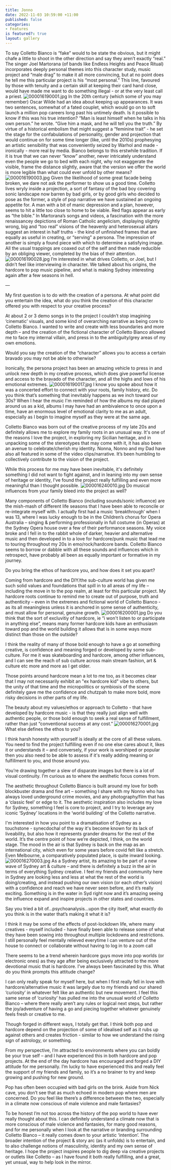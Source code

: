 ```yaml
---
title: Jonno
date: 2022-11-03 10:59:00 +11:00
published: false
categories:
- Features
is featured?: true
layout: gallery
---
```


To say Colletto Bianco is “fake” would to be state the obvious, but it might chafe a little to shoot in the other direction and say they aren’t exactly “real.” The singer Joel Martorana (of bands like Endless Heights and Peace Ritual) incorporates deeply personal themes into this character study, music project and “male drag” to make it all more convincing, but at no point does he tell me this particular project is his “most personal.” This line, favoured by those with tenuity and a certain skill at keeping their card hand close, would have made me want to do something illegal - or at the very least call a priest. 
![000016190001.jpg](/uploads/000016190001.jpg)
In the 20th century (which some of you may remember) Oscar Wilde had an idea about keeping up appearances. It was two sentences, somewhat of a fated couplet, which would go on to soft launch a million pop careers long past his untimely death. Is it possible to know if this was his true intention? “Man is least himself when he talks in his own person.” he wrote. “Give him a mask, and he will tell you the truth.” By virtue of a historical embolism that might suggest a “feminine trait” - he set the stage for the confabulations of personality, gender and projection that would continue on for some time longer (like, until the 2010s) prophesying an artistic sensibility that was conveniently seized by Warhol and made - ironically - more real by media. Bianco belongs to this erstwhile tradition. If it is true that we can never “know” another, never intricately understand even the people we go to bed with each night, why not exaggerate the visible, frame the distance slightly, aware that the version we offer the world is more legible than what could ever unfold by other means? 
![000016190003.jpg](/uploads/000016190003.jpg)
Given the likelihood of some great facade being broken, we dare not ask the performer to show us a good time. Colletto lives wryly inside a projection, a sort of fantasy of the bad boy covering sonic landscape now barren by bad girls, or by good girls who decided to pose as the former, a style of pop narrative we have sustained an ongoing appetite for. A man with a bit of manic depression and a plan, however, seems to hit a little too close to home to be viable. Red flags appear as early as “the bible.” In Martorana’s songs and videos, a fascination with the more renaissancey depictions of Roman Catholic angelicism, displaying slightly wrong, big and “too real” visions of the heavenly and heterosexual altars suggest an interest in half truths - the kind of unfinished frames that are equally as useful in creating, or “serving” a persona. The impression of another is simply a found piece with which to determine a satisfying image. All the usual trappings are coaxed out of the self and then made reducible by an obliging viewer, completed by the bias of their attention. 
![000016190028.jpg](/uploads/000016190028.jpg)
I’m interested in what drives Colletto, or Joel, but I didn’t feel like interviewing in character. We talked about his origins, the hardcore to pop music pipeline, and what is making Sydney interesting again after a few seasons in hell. 

—

My first question is to do with the creation of a persona. At what point did you entertain the idea, what do you think the creation of this character offered you with respect to your creative process? 

At about 2 or 3 demo songs in to the project I couldn’t stop imagining ‘cinematic’ visuals, and some kind of overarching narrative as being core to Colletto Bianco. I wanted to write and create with less boundaries and more depth – and the creation of the fictional character of Colletto Bianco allowed me to face my internal villain, and press in to the ambiguity/grey areas of my own emotions.

Would you say the creation of the “character” allows you to access a certain bravado you may not be able to otherwise?

Ironically, the persona project has been an amazing vehicle to press in and unlock new depth in my creative process, which does give powerful license and access to the bravado of the character, and all the highs and lows of his emotional extremes.
![000016190017.jpg](/uploads/000016190017.jpg)
I know you spoke about how it was a concerted effort to connect with your roots, family history, etc. Do you think that’s something that inevitably happens as we inch toward our 30s? When I hear the music I'm reminded of how the albums my dad played around us as a kid, albums I may have had an ambivalence to once upon a time, have an enormous level of emotional clarity to me as an adult, especially as I begin to imagine myself as they were at the same age.

Colletto Bianco was born out of the creative process of my late 20s and definitely allows me to explore my family roots in an unusual way. It's one of the reasons I love the project, in exploring my Sicilian heritage, and in unpacking some of the stereotypes that may come with it, it has also been an avenue to celebrate/cherish my identity. Nonna, Nonno and my Dad have also all featured in some of the video clips/narrative. It’s been humbling to collectively contribute to the vision of the project. 

While this process for me may have been inevitable, it's definitely something I did not want to fight against, and in leaning into my own sense of heritage or identity, I’ve found the project really fulfilling and even more meaningful than I thought possible.
![000016240010.jpg](/uploads/000016240010.jpg)
Do musical influences from your family bleed into the project as well? 

Many components of Colletto Bianco (including sounds/sonic influence) are the mish-mash of different life seasons that I have been able to reconcile or re-integrate myself with. I actually first had a music ‘breakthrough’ when I was 13, where I was lucky enough to be in the Children’s chorus for Opera Australia – singing & performing professionally in full costume (in Operas) at the Sydney Opera house over a few of their performance seasons. My voice broke and I fell in to the rabbit whole of darker, heavier and alternative music and then developed in to a love for hardcore/punk music that lead me to touring throughout my 20s in emo/rock/hardcore bands. Colletto Bianco seems to borrow or dabble with all these sounds and influences which in retrospect, have probably all been as equally important or formative in my journey.

Do you bring the ethos of hardcore you, and how does it set you apart? 

Coming from hardcore and the DIY/the sub-culture world has given me such solid values and foundations that spill in to all areas of my life – including the move in to the pop realm, at least for this particular project. My hardcore roots continue to remind me to create out of purpose, truth and authenticity – even in the extremes and fictional world of Colletto Bianco - as its all meaningless unless it is anchored in some sense of authenticity, and must allow for personal, genuine growth.
![000016200001.jpg](/uploads/000016200001.jpg)
Do you think that the sort of excluvitiy of hardcore, ie “i won't listen to or participate in anything else”, means many former hardcore kids have an enthusiasm toward pop and the world building it allows that is in some ways more distinct than those on the outside? 
 
I think the reality of many of those bold enough to have a go at something creative, is confidence and meaning forged or developed by some sub-culture. For me it was skateboarding and hardcore, among other influences, and I can see the reach of sub culture across main stream fashion, art & culture etc more and more as I get older.

Those points around hardcore mean a lot to me too, as it becomes clear that I may not necessarily exhibit an "ex hardcore kid" vibe to others, but the unity of that time and the micropolitics or symbiosis of the scene definitely gave me the confidence and chutzpah to make more bold, more risky decisions in other parts of my life. 

The beauty about my values/ethos or approach to Colletto - that have developed by hardcore music - is that they really just align well with authentic people, or those bold enough to seek a real sense of fulfillment, rather than just “conventional success at any cost.”
![000016270001.jpg](/uploads/000016270001.jpg)
What else defines the ethos to you?

I think harsh honesty with yourself is ideally at the core of all these values. You need to find the project fulfilling even if no one else cares about it, likes it or understands it – and conversely, if your work is worshiped or popular then you also need to be able to assess if it's really adding meaning or fulfillment to you, and those around you. 

You’re drawing together a slew of disparate images but there is a lot of visual continuity. I’m curious as to where the aesthetic focus comes from.

The aesthetic throughout Colletto Bianco is built around my love for both blockbuster drama and fine art – something I share with my Nonno who has always loved underground crime movies, and any photography/film that has a ‘classic feel’ or edge to it. The aesthetic inspiration also includes my love for Sydney, something I feel is core to project, and I try to leverage any iconic ‘Sydney’ locations in the ‘world building’ of the Colletto narrative.

I'm interested in how you point to a dramatisation of Sydney as a touchstone - synecdochal of the way it's become known for its lack of liveability, but also how it represents grander dreams for the rest of the world. It’s the centre point of how we’re depicted, I think, on the world stage. The mood in the air is that Sydney is back on the map as an international city, which even for some years before covid felt like a stretch. Even Melbourne, a comparatively populated place, is quite inward looking.
![000016270003.jpg](/uploads/000016270003.jpg)
As a Sydney artist, its amazing to be part of a new wave of Sydney art & culture – and there is definitely a buzz in the air in terms of everything Sydney creative. I feel my friends and community here in Sydney are looking less and less at what the rest of the world is doing/creating, and instead pushing our own vision (or each other’s vision) with a confidence and reach we have never seen before, and it’s really exciting. Something is in the water in Syd right now and it’s amazing seeing the influence expand and inspire projects in other states and countries.

Say you tried a bit of…psychoanalysis…upon the city itself, what exactly do you think is in the water that’s making it what it is?

I think it may be some of the effects of post-lockdown life, where many creatives - myself included - have finally been able to release some of what they have been sowing into throughout multiple lockdowns and restrictions. I still personally feel mentally relieved everytime I can venture out of the house to connect or collaborate without having to log in to a zoom call
  
There seems to be a trend wherein hardcore guys move into pop worlds (or electronic ones) as they age after being exclusively attracted to the more devotional music that is hardcore. I’ve always been fascinated by this. What do you think prompts this attitude change? 

I can only really speak for myself here, but when I first really fell in love with hardcore/alternative music it was largely due to my friends and our shared ‘curiosity’ in whatever felt like an authentic but new movement. I feel this same sense of ‘curiosity’ has pulled me into the unusual world of Colletto Bianco – where there really aren’t any rules or logical next steps, but rather the joy/adventure of having a go and piecing together whatever genuinely feels fresh or creative to me.
 
Though forged in different ways, I totally get that. I think both pop and hardcore depend on the projection of some of idealised self as it rubs up against others and creates friction - similar to how we understand the rising sign of astrology, or something.

From my perspective, I’m attracted to environments where you can boldly be your true self – and I have experienced this in both hardcore and pop projects. At the end of the day hardcore has encouraged and forged a DIY attitude for me personally. I’m lucky to have experienced this and really feel the support of my friends and family, so it’s a no brainer to try and keep growing and pushing for new ground.
 
Pop has often been occupied with bad girls on the brink. Aside from Nick cave, you don’t see that as much echoed in modern pop where men are concerned. Do you feel like there’s a difference between the two, especially in a climate now conscious of male violence and male fantasies?

To be honest I’m not too across the history of the pop world to have ever really thought about this. I can definitely understand a climate now that is more conscious of male violence and fantasies, for many good reasons, and for me personally when I look at the narrative or branding surrounding Colletto Bianco – it really comes down to your artistic ‘intention’. The broader intention of the project & story arc (as it unfolds) is to entertain, and to also challenge notions of masculinity, identity and my own sense of heritage. I hope the project inspires people to dig deep via creative projects or outlets like Colletto – as I have found it both really fulfilling, and a great, yet unsual, way to help look in the mirror. 
